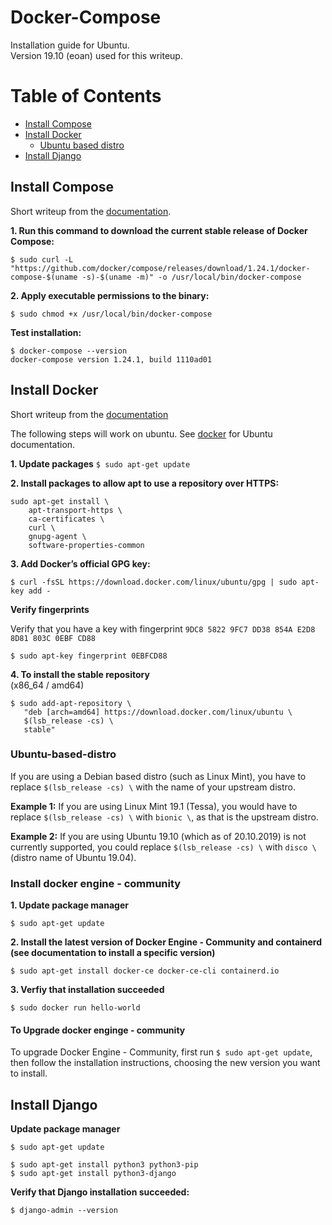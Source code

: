 # Docker-Compose
Installation guide for Ubuntu. 
<br/>Version 19.10 (eoan) used for this writeup.


Table of Contents
=================
* [Install Compose](#install-compose)
* [Install Docker](#install-docker)
    * [Ubuntu based distro](#ubuntu-based-distro)
* [Install Django](#install-django)


## Install Compose
Short writeup from the [documentation](https://docs.docker.com/compose/install/).


**1. Run this command to download the current stable release of Docker Compose:**
```
$ sudo curl -L "https://github.com/docker/compose/releases/download/1.24.1/docker-compose-$(uname -s)-$(uname -m)" -o /usr/local/bin/docker-compose
```
**2. Apply executable permissions to the binary:**
```
$ sudo chmod +x /usr/local/bin/docker-compose
```

**Test installation:**
```
$ docker-compose --version
docker-compose version 1.24.1, build 1110ad01
```




## Install Docker
Short writeup from the [documentation](https://docs.docker.com/install/)

The following steps will work on ubuntu. See [docker](https://docs.docker.com/install/linux/docker-ce/ubuntu/) for Ubuntu documentation.


**1. Update packages**
`
$ sudo apt-get update
`

**2. Install packages to allow apt to use a repository over HTTPS:**
```
sudo apt-get install \
    apt-transport-https \
    ca-certificates \
    curl \
    gnupg-agent \
    software-properties-common
```
    
**3. Add Docker’s official GPG key:**
```
$ curl -fsSL https://download.docker.com/linux/ubuntu/gpg | sudo apt-key add -
```

**Verify fingerprints**

Verify that you have a key with fingerprint `9DC8 5822 9FC7 DD38 854A E2D8 8D81 803C 0EBF CD88`<br/>
```
$ sudo apt-key fingerprint 0EBFCD88
```

**4. To install the stable repository**
<br/>(x86_64 / amd64)
```
$ sudo add-apt-repository \
   "deb [arch=amd64] https://download.docker.com/linux/ubuntu \
   $(lsb_release -cs) \
   stable"
```

### Ubuntu-based-distro

If you are using a Debian based distro (such as Linux Mint), you have to replace `$(lsb_release -cs) \` with the name of your upstream distro.

**Example 1:**
If you are using Linux Mint 19.1 (Tessa), you would have to replace `$(lsb_release -cs) \` with `bionic \`, as that is the upstream distro.

**Example 2:**
If you are using Ubuntu 19.10 (which as of 20.10.2019) is not currently supported, you could replace `$(lsb_release -cs) \` with `disco \` (distro name of Ubuntu 19.04).



### Install docker engine - community
**1. Update package manager**
```
$ sudo apt-get update
```

**2. Install the latest version of Docker Engine - Community and containerd (see documentation to install a specific version)**
```
$ sudo apt-get install docker-ce docker-ce-cli containerd.io
```

**3. Verfiy that installation succeeded**

`
$ sudo docker run hello-world
`


#### To Upgrade docker enginge - community
To upgrade Docker Engine - Community, first run `$ sudo apt-get update`, then follow the installation instructions, choosing the new version you want to install.


   
   
 ## Install Django
 
**Update package manager**
```
$ sudo apt-get update
```
 

```
$ sudo apt-get install python3 python3-pip
$ sudo apt-get install python3-django
```

**Verify that Django installation succeeded:**
```
$ django-admin --version
```
   
